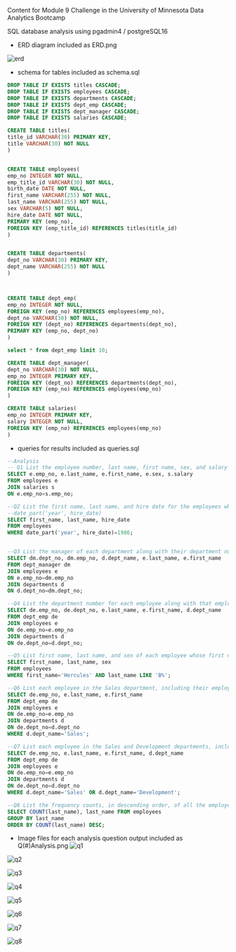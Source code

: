 Content for Module 9 Challenge in the University of Minnesota Data Analytics Bootcamp

SQL database analysis using pgadmin4 / postgreSQL16

- ERD diagram included as ERD.png

![erd](https://github.com/schr0841/sql-challenge/blob/main/ERD.png)


- schema for tables included as schema.sql

```sql
DROP TABLE IF EXISTS titles CASCADE;
DROP TABLE IF EXISTS employees CASCADE;
DROP TABLE IF EXISTS departments CASCADE;
DROP TABLE IF EXISTS dept_emp CASCADE;
DROP TABLE IF EXISTS dept_manager CASCADE;
DROP TABLE IF EXISTS salaries CASCADE;

CREATE TABLE titles(
title_id VARCHAR(30) PRIMARY KEY,
title VARCHAR(30) NOT NULL
)


CREATE TABLE employees(
emp_no INTEGER NOT NULL,
emp_title_id VARCHAR(30) NOT NULL,
birth_date DATE NOT NULL,
first_name VARCHAR(255) NOT NULL,
last_name VARCHAR(255) NOT NULL,
sex VARCHAR(5) NOT NULL,
hire_date DATE NOT NULL,
PRIMARY KEY (emp_no),
FOREIGN KEY (emp_title_id) REFERENCES titles(title_id)
)


CREATE TABLE departments(
dept_no VARCHAR(30) PRIMARY KEY,
dept_name VARCHAR(255) NOT NULL
)



CREATE TABLE dept_emp(
emp_no INTEGER NOT NULL,
FOREIGN KEY (emp_no) REFERENCES employees(emp_no),
dept_no VARCHAR(30) NOT NULL,
FOREIGN KEY (dept_no) REFERENCES departments(dept_no),
PRIMARY KEY (emp_no, dept_no)
)

select * from dept_emp limit 10;

CREATE TABLE dept_manager(
dept_no VARCHAR(30) NOT NULL,
emp_no INTEGER PRIMARY KEY,
FOREIGN KEY (dept_no) REFERENCES departments(dept_no),
FOREIGN KEY (emp_no) REFERENCES employees(emp_no)
)

CREATE TABLE salaries(
emp_no INTEGER PRIMARY KEY,
salary INTEGER NOT NULL,
FOREIGN KEY (emp_no) REFERENCES employees(emp_no)
)
```


- queries for results included as queries.sql

```sql
--Analysis
-- Q1 List the employee number, last name, first name, sex, and salary of each employee.
SELECT e.emp_no, e.last_name, e.first_name, e.sex, s.salary
FROM employees e
JOIN salaries s
ON e.emp_no=s.emp_no;

--Q2 List the first name, last name, and hire date for the employees who were hired in 1986.
--date_part('year', hire_date)
SELECT first_name, last_name, hire_date
FROM employees 
WHERE date_part('year', hire_date)=1986;


--Q3 List the manager of each department along with their department number, department name, employee number, last name, and first name.
SELECT dm.dept_no, dm.emp_no, d.dept_name, e.last_name, e.first_name
FROM dept_manager dm
JOIN employees e
ON e.emp_no=dm.emp_no
JOIN departments d
ON d.dept_no=dm.dept_no;

--Q4 List the department number for each employee along with that employee’s employee number, last name, first name, and department name.
SELECT de.emp_no, de.dept_no, e.last_name, e.first_name, d.dept_name
FROM dept_emp de
JOIN employees e
ON de.emp_no=e.emp_no
JOIN departments d
ON de.dept_no=d.dept_no;

--Q5 List first name, last name, and sex of each employee whose first name is Hercules and whose last name begins with the letter B.
SELECT first_name, last_name, sex 
FROM employees 
WHERE first_name='Hercules' AND last_name LIKE 'B%';

--Q6 List each employee in the Sales department, including their employee number, last name, and first name.
SELECT de.emp_no, e.last_name, e.first_name
FROM dept_emp de
JOIN employees e
ON de.emp_no=e.emp_no
JOIN departments d
ON de.dept_no=d.dept_no
WHERE d.dept_name='Sales';

--Q7 List each employee in the Sales and Development departments, including their employee number, last name, first name, and department name.
SELECT de.emp_no, e.last_name, e.first_name, d.dept_name
FROM dept_emp de
JOIN employees e
ON de.emp_no=e.emp_no
JOIN departments d
ON de.dept_no=d.dept_no
WHERE d.dept_name='Sales' OR d.dept_name='Development';

--Q8 List the frequency counts, in descending order, of all the employee last names (that is, how many employees share each last name)
SELECT COUNT(last_name), last_name FROM employees
GROUP BY last_name
ORDER BY COUNT(last_name) DESC;
```


- Image files for each analysis question output included as Q(#)Analysis.png
![q1](https://github.com/schr0841/sql-challenge/blob/main/Q1Analysis.png)

![q2](https://github.com/schr0841/sql-challenge/blob/main/Q2Analysis.png)

![q3](https://github.com/schr0841/sql-challenge/blob/main/Q3Analysis.png)

![q4](https://github.com/schr0841/sql-challenge/blob/main/Q4Analysis.png)

![q5](https://github.com/schr0841/sql-challenge/blob/main/Q5Analysis.png)

![q6](https://github.com/schr0841/sql-challenge/blob/main/Q6Analysis.png)

![q7](https://github.com/schr0841/sql-challenge/blob/main/Q7Analysis.png)

![q8](https://github.com/schr0841/sql-challenge/blob/main/Q8Analysis.png)
